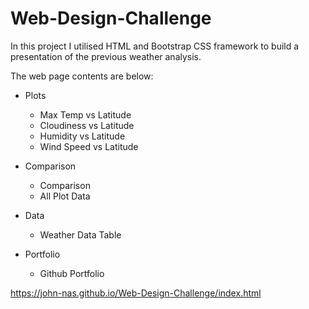 # Web-Design-Challenge

In this project I utilised HTML and Bootstrap CSS framework to build a presentation of the previous weather analysis.

The web page contents are below:

- Plots
  - Max Temp vs Latitude
  - Cloudiness vs Latitude
  - Humidity vs Latitude
  - Wind Speed vs Latitude
    
- Comparison
  - Comparison
  - All Plot Data

- Data
  - Weather Data Table
 
- Portfolio
  - Github Portfolio  

https://john-nas.github.io/Web-Design-Challenge/index.html
